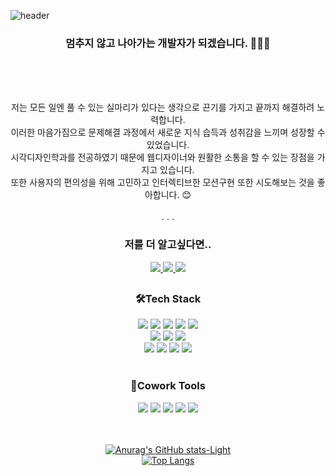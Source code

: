 
![header](https://capsule-render.vercel.app/api?type=waving&color=auto&height=300&section=header&text=Hi👋🏻%20I'm%20YOONJI&fontSize=50&fontColor=auto&animation=fadeIn)

<div align="center">
  
### 멈추지 않고 나아가는 개발자가 되겠습니다. 👩🏻‍💻
  <br/> <br/> 
  
   <br/> 
 저는 모든 일엔 풀 수 있는 실마리가 있다는 생각으로 끈기를 가지고 끝까지 해결하려 노력합니다. 
 <br/> 
  이러한 마음가짐으로 문제해결 과정에서 새로운 지식 습득과 성취감을 느끼며 성장할 수 있었습니다.  
 <br/> 
  시각디자인학과를 전공하였기 때문에 웹디자이너와 원활한 소통을 할 수 있는 장점을 가지고 있습니다. 
   <br/> 
  또한 사용자의 편의성을 위해 고민하고 인터렉티브한 모션구현 또한 시도해보는 것을 좋아합니다. 😊
 <br/> <br/> 
  . . .
   
### 저를 더 알고싶다면..
  <a href="https://seemly-pamphlet-e16.notion.site/2023-FE-Resume-c3e508c6799447f59a244b2e13acecb3">
    <img src="https://img.shields.io/badge/2023Resume-000000?style=for-the-badge&logo=Notion&logoColor=white">
  </a> 
  <a href="https://jaylee-log.tistory.com/">
    <img src="https://img.shields.io/badge/Tistory-000000?style=for-the-badge&logo=Tistory&logoColor=white">
  </a> 
  <a href="mailto:"yoonzet703@gmail.com">
    <img src="https://img.shields.io/badge/Gmail-EA4335?style=for-the-badge&logo=Gmail&logoColor=white">
  </a> 

## 
### 🛠️Tech Stack
  <img src="https://img.shields.io/badge/html5-E34F26?style=for-the-badge&logo=html5&logoColor=white"> 
  <img src="https://img.shields.io/badge/css-1572B6?style=for-the-badge&logo=css3&logoColor=white"> 
  <img src="https://img.shields.io/badge/javascript-F7DF1E?style=for-the-badge&logo=javascript&logoColor=black">
  <img src="https://img.shields.io/badge/react-61DAFB?style=for-the-badge&logo=react&logoColor=black"> 
  <img src="https://img.shields.io/badge/Redux-764ABC?style=for-the-badge&logo=Redux&logoColor=white"> 
 <br/> 
  <img src="https://img.shields.io/badge/TypeScript-3178C6?style=for-the-badge&logo=TypeScript&logoColor=white">   
  <img src="https://img.shields.io/badge/fontawesome-339AF0?style=for-the-badge&logo=fontawesome&logoColor=white"> 
  <img src="https://img.shields.io/badge/styledcomponents-DB7093?style=for-the-badge&logo=styled-components&logoColor=white"> 

 <br/>  
  <img src="https://img.shields.io/badge/mongoDB-47A248?style=for-the-badge&logo=MongoDB&logoColor=white"> 
  <img src="https://img.shields.io/badge/node.js-339933?style=for-the-badge&logo=Node.js&logoColor=white"> 
  <img src="https://img.shields.io/badge/express-000000?style=for-the-badge&logo=express&logoColor=white"> 
  <img src="https://img.shields.io/badge/Realm-39477F?style=for-the-badge&logo=Realm&logoColor=white"> 
 <br/> 
 <br/> 
  
### 👫Cowork Tools
  <img src="https://img.shields.io/badge/Confluence-172B4D?style=for-the-badge&logo=Confluence&logoColor=white"> 
  <img src="https://img.shields.io/badge/Jira-0052CC?style=for-the-badge&logo=Jira&logoColor=white"> 
  <img src="https://img.shields.io/badge/Slack-4A154B?style=for-the-badge&logo=Slack&logoColor=white"> 
  <img src="https://img.shields.io/badge/Notion-000000?style=for-the-badge&logo=Notion&logoColor=white"> 
  <img src="https://img.shields.io/badge/Figma-F24E1E?style=for-the-badge&logo=Figma&logoColor=white">

 <br/> 
 <br/> 
 <br/> 
  
  [![Anurag's GitHub stats-Light](https://github-readme-stats.vercel.app/api?username=yoonzet&show_icons=true&theme=default#gh-light-mode-only)](https://github.com/anuraghazra/github-readme-stats#gh-light-mode-only)  
[![Top Langs](https://github-readme-stats.vercel.app/api/top-langs/?username=yoonzet&layout=compact)](https://github.com/anuraghazra/github-readme-stats)
 
  
</div>  



<!--
**yoonzet/yoonzet** is a ✨ _special_ ✨ repository because its `README.md` (this file) appears on your GitHub profile.

Here are some ideas to get you started:

- 🔭 I’m currently working on ...
- 🌱 I’m currently learning ...
- 👯 I’m looking to collaborate on ...
- 🤔 I’m looking for help with ...
- 💬 Ask me about ...
- 📫 How to reach me: ...
- 😄 Pronouns: ...
- ⚡ Fun fact: ...
-->
